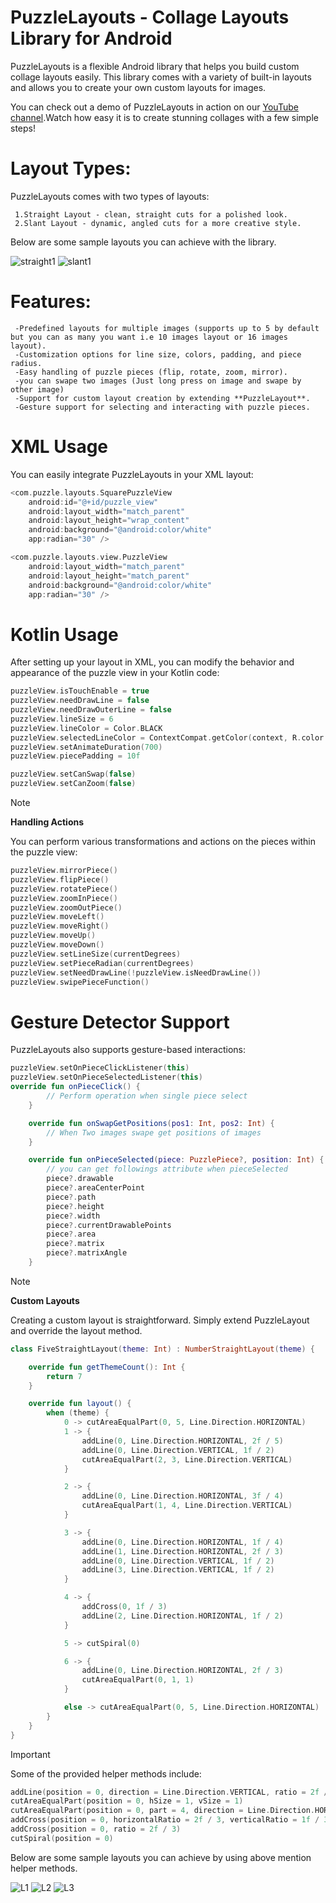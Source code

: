 # PuzzleLayouts - Collage Layouts Library for Android

PuzzleLayouts is a flexible Android library that helps you build custom collage layouts easily. This library comes with a variety of built-in layouts and allows you to create your own custom layouts for images.

You can check out a demo of PuzzleLayouts in action on our [YouTube channel](https://www.youtube.com/watch?v=RTJaQhUUhls&t=18s&ab_channel=CelestialBeats).Watch how easy it is to create stunning collages with a few simple steps!

# **Layout Types:**

PuzzleLayouts comes with two types of layouts:
```
 1.Straight Layout - clean, straight cuts for a polished look.
 2.Slant Layout - dynamic, angled cuts for a more creative style.
```
Below are some sample layouts you can achieve with the library.

![straight1](https://github.com/user-attachments/assets/b0a8134c-6cb4-4ab5-ae6e-aaf69ed535cb)
![slant1](https://github.com/user-attachments/assets/3cafb2f6-82b7-4991-91bd-6bf4a6dd90bf)

# **Features:**
```
 -Predefined layouts for multiple images (supports up to 5 by default but you can as many you want i.e 10 images layout or 16 images layout).
 -Customization options for line size, colors, padding, and piece radius.
 -Easy handling of puzzle pieces (flip, rotate, zoom, mirror).
 -you can swape two images (Just long press on image and swape by other image)
 -Support for custom layout creation by extending **PuzzleLayout**.
 -Gesture support for selecting and interacting with puzzle pieces.
```
# **XML Usage**

You can easily integrate PuzzleLayouts in your XML layout:
```kotlin
<com.puzzle.layouts.SquarePuzzleView
    android:id="@+id/puzzle_view"
    android:layout_width="match_parent"
    android:layout_height="wrap_content"
    android:background="@android:color/white"
    app:radian="30" />

<com.puzzle.layouts.view.PuzzleView
    android:layout_width="match_parent"
    android:layout_height="match_parent"
    android:background="@android:color/white"
    app:radian="30" />
```
# **Kotlin Usage**

After setting up your layout in XML, you can modify the behavior and appearance of the puzzle view in your Kotlin code:

```kotlin
puzzleView.isTouchEnable = true
puzzleView.needDrawLine = false
puzzleView.needDrawOuterLine = false
puzzleView.lineSize = 6
puzzleView.lineColor = Color.BLACK
puzzleView.selectedLineColor = ContextCompat.getColor(context, R.color.black)
puzzleView.setAnimateDuration(700)
puzzleView.piecePadding = 10f

puzzleView.setCanSwap(false)
puzzleView.setCanZoom(false)

```
> [!NOTE]
**Handling Actions**

You can perform various transformations and actions on the pieces within the puzzle view:

```kotlin
puzzleView.mirrorPiece()
puzzleView.flipPiece()
puzzleView.rotatePiece()
puzzleView.zoomInPiece()
puzzleView.zoomOutPiece()
puzzleView.moveLeft()
puzzleView.moveRight()
puzzleView.moveUp()
puzzleView.moveDown()
puzzleView.setLineSize(currentDegrees)
puzzleView.setPieceRadian(currentDegrees)
puzzleView.setNeedDrawLine(!puzzleView.isNeedDrawLine())
puzzleView.swipePieceFunction()

```
# **Gesture Detector Support**

PuzzleLayouts also supports gesture-based interactions:

```kotlin
puzzleView.setOnPieceClickListener(this)
puzzleView.setOnPieceSelectedListener(this)
override fun onPieceClick() {
        // Perform operation when single piece select
    }

    override fun onSwapGetPositions(pos1: Int, pos2: Int) {
        // When Two images swape get positions of images
    }

    override fun onPieceSelected(piece: PuzzlePiece?, position: Int) {
        // you can get followings attribute when pieceSelected
        piece?.drawable
        piece?.areaCenterPoint
        piece?.path
        piece?.height
        piece?.width
        piece?.currentDrawablePoints
        piece?.area
        piece?.matrix
        piece?.matrixAngle
    }
```
> [!NOTE]
**Custom Layouts**

Creating a custom layout is straightforward. Simply extend PuzzleLayout and override the layout method.

```kotlin
class FiveStraightLayout(theme: Int) : NumberStraightLayout(theme) {

    override fun getThemeCount(): Int {
        return 7
    }

    override fun layout() {
        when (theme) {
            0 -> cutAreaEqualPart(0, 5, Line.Direction.HORIZONTAL)
            1 -> {
                addLine(0, Line.Direction.HORIZONTAL, 2f / 5)
                addLine(0, Line.Direction.VERTICAL, 1f / 2)
                cutAreaEqualPart(2, 3, Line.Direction.VERTICAL)
            }

            2 -> {
                addLine(0, Line.Direction.HORIZONTAL, 3f / 4)
                cutAreaEqualPart(1, 4, Line.Direction.VERTICAL)
            }

            3 -> {
                addLine(0, Line.Direction.HORIZONTAL, 1f / 4)
                addLine(1, Line.Direction.HORIZONTAL, 2f / 3)
                addLine(0, Line.Direction.VERTICAL, 1f / 2)
                addLine(3, Line.Direction.VERTICAL, 1f / 2)
            }

            4 -> {
                addCross(0, 1f / 3)
                addLine(2, Line.Direction.HORIZONTAL, 1f / 2)
            }

            5 -> cutSpiral(0)

            6 -> {
                addLine(0, Line.Direction.HORIZONTAL, 2f / 3)
                cutAreaEqualPart(0, 1, 1)
            }

            else -> cutAreaEqualPart(0, 5, Line.Direction.HORIZONTAL)
        }
    }
}
```
> [!IMPORTANT]
Some of the provided helper methods include:

```kotlin
addLine(position = 0, direction = Line.Direction.VERTICAL, ratio = 2f / 3)
cutAreaEqualPart(position = 0, hSize = 1, vSize = 1)
cutAreaEqualPart(position = 0, part = 4, direction = Line.Direction.HORIZONTAL)
addCross(position = 0, horizontalRatio = 2f / 3, verticalRatio = 1f / 3)
addCross(position = 0, ratio = 2f / 3)
cutSpiral(position = 0)
```

Below are some sample layouts you can achieve by using above mention helper methods.

![L1](https://github.com/user-attachments/assets/c32cef1e-ef1e-40c6-844a-758e64376db2)
![L2](https://github.com/user-attachments/assets/94b9f06d-2a1a-47a2-8ac5-f69073427400)
![L3](https://github.com/user-attachments/assets/c39a48bc-a589-44f7-8378-29e5abf55ce0)





